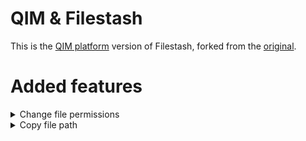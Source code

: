 # QIM & Filestash
This is the [QIM platform](https://platform.qim.dk/) version of Filestash, forked from the [original](https://github.com/mickael-kerjean/filestash).

# Added features

<details>

<summary>Change file permissions</summary>

### What's going on?
We were relying on Filestash for some time, however at some point, we got a lot 
of requests to switch to something that allows users to change
permissions to their projects.

Filestash doesn't support that by default, because <a href = "https://github.com/mickael-kerjean/filestash/issues/192">apparently </a> it is 
complicated to add this feature to all possible backends. Since we were
only using SFTP, the feature is possible. 

### What's different?
- Files have one more action icon to click.
- This action icon creates a popup window
- You see owner and group of the file/folder
- If you are the owner, you can change the file permissions
- Get a notification that it worked

![plot](./permissions_dialogue.png)

</details>
<details>
<summary>Copy file path</summary>

A new action button was added, so that it is also possible to copy the absolute path to a file or directory.

</details>